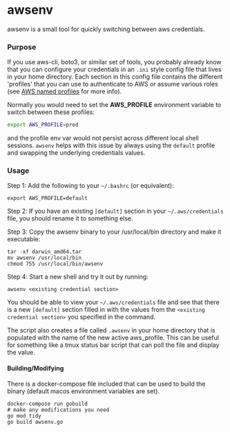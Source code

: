 # awsenv

awsenv is a small tool for quickly switching between aws credentials.

### Purpose
If you use aws-cli, boto3, or similar set of tools, you probably already know that you can configure your credentials in an `.ini` style config file that lives in your home directory.
Each section in this config file contains the different 'profiles' that you can use to authenticate to AWS or assume various roles (see [AWS named profiles](https://docs.aws.amazon.com/cli/latest/userguide/cli-configure-profiles.html) for more info).

Normally you would need to set the **AWS_PROFILE** environment variable to switch between these profiles:

```sh
export AWS_PROFILE=prod
```

and the profile env var would not persist across different local shell sessions.
`awsenv` helps with this issue by always using the `default` profile and swapping the underlying credentials values.

### Usage
Step 1: Add the following to your `~/.bashrc` (or equivalent):

```
export AWS_PROFILE=default
```

Step 2: If you have an existing `[default]` section in your `~/.aws/credentials` file, you should rename it to something else.

Step 3: Copy the awsenv binary to your /usr/local/bin directory and make it executable:

```
tar -xf darwin_amd64.tar
mv awsenv /usr/local/bin
chmod 755 /usr/local/bin/awsenv
```

Step 4: Start a new shell and try it out by running:

```
awsenv <existing credential section>
```

You should be able to view your `~/.aws/credentials` file and see that there is a new `[default]` section filled in with the values from the `<existing credential section>` you specified in the command.

The script also creates a file called `.awsenv` in your home directory that is populated with the name of the new active aws_profile. This can be useful for something like a tmux status bar script that can poll the file and display the value.

#### Building/Modifying
There is a docker-compose file included that can be used to build the binary (default macos environment variables are set).

```
docker-compose run gobuild
# make any modifications you need
go mod tidy
go build awsenv.go
```

